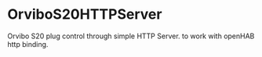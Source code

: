 # OrviboS20HTTPServer
Orvibo S20 plug control through simple HTTP Server. to work with openHAB http binding.
